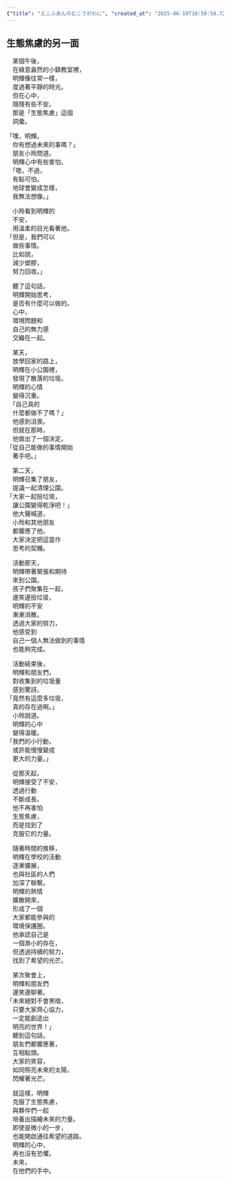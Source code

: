 ```yaml
---
{"title": "えこふあんのむこうがわに", "created_at": "2025-06-19T10:50:58.721999+09:00"}
---
```


## 生態焦慮的另一面

　某個午後，  
　在綠意盎然的小鎮教室裡，  
　明輝像往常一樣，  
　度過著平靜的時光。  
　但在心中，  
　隱隱有些不安。  
　那是「生態焦慮」這個  
　詞彙。

「嘿，明輝。  
　你有想過未來的事嗎？」  
　朋友小玲問道。  
　明輝心中有些害怕，  
　「嗯，不過，  
　有點可怕。  
　地球會變成怎樣，  
　我無法想像。」

　小玲看到明輝的  
　不安，  
　用溫柔的目光看著他。  
「但是，我們可以  
　做些事情。  
　比如說，  
　減少塑膠，  
　努力回收。」

　聽了這句話，  
　明輝開始思考，  
　是否有什麼可以做的。  
　心中，  
　環境問題和  
　自己的無力感  
　交織在一起。

　某天，  
　放學回家的路上，  
　明輝在小公園裡，  
　發現了散落的垃圾。  
　明輝的心情  
　變得沉重。  
　「自己真的  
　什麼都做不了嗎？」  
　他感到沮喪。  
　但就在那時，  
　他做出了一個決定。  
「從自己能做的事情開始  
　著手吧。」

　第二天，  
　明輝召集了朋友，  
　提議一起清理公園。  
「大家一起撿垃圾，  
　讓公園變得乾淨吧！」  
　他大聲喊道，  
　小玲和其他朋友  
　都響應了他。  
　大家決定把這當作  
　思考的契機。

　活動那天，  
　明輝帶著緊張和期待  
　來到公園。  
　孩子們聚集在一起，  
　邊笑邊撿垃圾，  
　明輝的不安  
　漸漸消散。  
　透過大家的努力，  
　他感受到  
　自己一個人無法做到的事情  
　也能夠完成。

　活動結束後，  
　明輝和朋友們，  
　對收集到的垃圾量  
　感到驚訝。  
「竟然有這麼多垃圾，  
　真的存在過啊。」  
　小玲說道。  
　明輝的心中  
　變得溫暖。  
「我們的小行動，  
　或許能慢慢變成  
　更大的力量。」

　從那天起，  
　明輝接受了不安，  
　透過行動  
　不斷成長。  
　他不再害怕  
　生態焦慮，  
　而是找到了  
　克服它的力量。

　隨著時間的推移，  
　明輝在學校的活動  
　逐漸擴展，  
　也與社區的人們  
　加深了聯繫。  
　明輝的熱情  
　擴散開來，  
　形成了一個  
　大家都能參與的  
　環境保護圈。  
　他承認自己是  
　一個渺小的存在，  
　但透過持續的努力，  
　找到了希望的光芒。

　某次聚會上，  
　明輝和朋友們  
　邊笑邊聊著。  
「未來絕對不會黑暗，  
　只要大家齊心協力，  
　一定能創造出  
　明亮的世界！」  
　聽到這句話，  
　朋友們都響應著，  
　互相點頭。  
　大家的笑容，  
　如同照亮未來的太陽，  
　閃耀著光芒。

　就這樣，明輝  
　克服了生態焦慮，  
　與夥伴們一起  
　培養出描繪未來的力量。  
　即使是微小的一步，  
　也能開啟通往希望的道路。  
　明輝的心中，  
　再也沒有恐懼。  
　未來，  
　在他們的手中。

